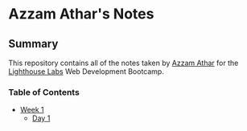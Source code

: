 # Azzam Athar's Notes
## Summary
This repository contains all of the notes taken by [Azzam Athar](https://github.com/Azzycodes) for the [Lighthouse Labs](https://www.lighthouselabs.ca/) Web Development Bootcamp.
### Table of Contents
* [Week 1](/Week_1)
  * [Day 1](/Week_1/Day_1)
